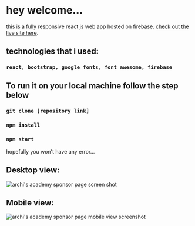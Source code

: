 # hey welcome...

this is a fully responsive react js web app hosted on firebase.  [check out the live site here](https://archi-s-academy.web.app/).

## technologies that i used:

### `react, bootstrap, google fonts, font awesome, firebase`

## To run it on your local machine follow the step below

### `git clone [repository link]`
### `npm install`
### `npm start`

hopefully you won't have any error... 

## Desktop view:
![archi's academy sponsor page screen shot](https://i.ibb.co/BGyYdSg/archi-s-academy-sponsor-page.png)
## Mobile view:
![archi's academy sponsor page mobile view screenshot](https://i.ibb.co/k1vVxyC/archi-s-academy-sponsor-page-mobile-view.png)